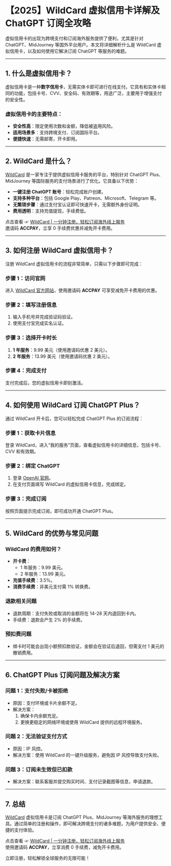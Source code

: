 # 【2025】WildCard 虚拟信用卡详解及 ChatGPT 订阅全攻略

虚拟信用卡的出现为跨境支付和订阅海外服务提供了便利，尤其是针对 ChatGPT、MidJourney 等国外平台用户。本文将详细解析什么是 WildCard 虚拟信用卡，以及如何使用它解决订阅 ChatGPT 等服务的难题。

---

## 1. 什么是虚拟信用卡？

虚拟信用卡是一种**数字信用卡**，无需实体卡即可进行在线支付。它具有和实体卡相同的功能，包括卡号、CVV、安全码、有效期等，用途广泛，主要用于增强支付的安全性。

### 虚拟信用卡的主要特点：
- **安全性高**：限定使用次数和金额，降低被盗用风险。
- **适用场景多**：支持跨境支付、订阅国际平台。
- **便捷快速**：无需邮寄，开卡即用。

---

## 2. WildCard 是什么？

[WildCard](https://bit.ly/bewildcard) 是一家专注于提供虚拟信用卡服务的平台，特别针对 ChatGPT Plus、MidJourney 等国际服务的支付场景进行了优化。它具备以下优势：

- **一键注册 ChatGPT 账号**：轻松完成账户创建。
- **支持多种平台**：包括 Google Play、Patreon、Microsoft、Telegram 等。
- **无繁琐步骤**：通过支付宝认证即可快速开卡，无需额外身份证明。
- **费用透明**：支持充值提现，手续费低。

点击查看 ☞ [WildCard | 一分钟注册，轻松订阅海外线上服务](https://bit.ly/bewildcard)  
邀请码 **ACCPAY**，立享 0 手续费优惠并减免开卡费用。

---

## 3. 如何注册 WildCard 虚拟信用卡？

注册 WildCard 虚拟信用卡的流程非常简单，只需以下步骤即可完成：

### **步骤 1：访问官网**
进入 [WildCard 官方网站](https://bit.ly/bewildcard)，使用邀请码 **ACCPAY** 可享受减免开卡费用的优惠。

### **步骤 2：填写注册信息**
1. 输入手机号并完成验证码验证。
2. 使用支付宝完成实名认证。

### **步骤 3：选择开卡时长**
1. **1 年服务**：9.99 美元（使用邀请码优惠 2 美元）。
2. **2 年服务**：13.99 美元（使用邀请码优惠 2 美元）。

### **步骤 4：完成支付**
支付完成后，您的虚拟信用卡即刻激活。

---

## 4. 如何使用 WildCard 订阅 ChatGPT Plus？

通过 WildCard 开卡后，您可以轻松完成 ChatGPT Plus 的订阅流程：

### **步骤 1：获取卡片信息**
登录 WildCard，进入“我的服务”页面，查看虚拟信用卡的详细信息，包括卡号、CVV 和有效期。

### **步骤 2：绑定 ChatGPT**
1. 登录 [OpenAI 官网](https://openai.com/)。
2. 在支付页面填写 WildCard 的虚拟信用卡信息，完成绑定。

### **步骤 3：完成订阅**
按照页面提示完成订阅，即可成功开通 ChatGPT Plus。

---

## 5. WildCard 的优势与常见问题

### **WildCard 的费用如何？**
- **开卡费**：
  - 1 年服务：9.99 美元。
  - 2 年服务：13.99 美元。
- **充值手续费**：3.5%。
- **消费手续费**：非美元支付需 1% 转换费。

### **退款相关问题**
- 退款周期：支付失败或取消的金额将在 14-28 天内退回到卡内。
- 手续费：退款会产生 2% 的手续费。

### **预扣费问题**
- 绑卡时可能会出现小额预扣款验证，金额会在验证后退回，但需支付 1 美元的撤销费用。

---

## 6. ChatGPT Plus 订阅问题及解决方案

### **问题 1：支付失败/卡被拒绝**
- 原因：支付环境或卡片余额不足。
- 解决方案：
  1. 确保卡内余额充足。
  2. 更换更稳定的网络环境或使用 WildCard 提供的远程环境服务。

### **问题 2：无法验证支付方式**
- 原因：IP 风控。
- 解决方案：使用 WildCard 的一键升级服务，避免因 IP 风控导致支付失败。

### **问题 3：订阅未生效但已扣款**
- 解决方案：联系客服并提交购买时间、支付记录截图等信息，申请退款。

---

## 7. 总结

[WildCard](https://bit.ly/bewildcard) 虚拟信用卡是订阅 ChatGPT Plus、MidJourney 等海外服务的理想工具。通过简单的注册和操作，即可解决跨境支付的诸多难题，为用户提供安全、便捷的支付体验。

点击查看 ☞ [WildCard | 一分钟注册，轻松订阅海外线上服务](https://bit.ly/bewildcard)  
使用邀请码 **ACCPAY**，立享消费 0 手续费，减免开卡费用。

立即注册，轻松解锁全球服务的无限可能！
